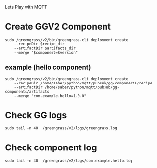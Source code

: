Lets Play with MQTT

# Create GGV2 Component

```
sudo /greengrass/v2/bin/greengrass-cli deployment create   
    --recipeDir $recipe_dir  
    --artifactDir $artifacts_dir           
    --merge "$component=$version"
```

## example (hello component)
```
sudo /greengrass/v2/bin/greengrass-cli deployment create   
    --recipeDir /home/saber/python/mqtt/pubsub/gg-components/recipe  
    --artifactDir /home/saber/python/mqtt/pubsub/gg-components/artifacts           
    --merge "com.example.hello=1.0.0"
```

# Check GG logs

```
sudo tail -n 40  /greengrass/v2/logs/greengrass.log
```

# Check component log

```
sudo tail -n 40  /greengrass/v2/logs/com.example.hello.log
```


